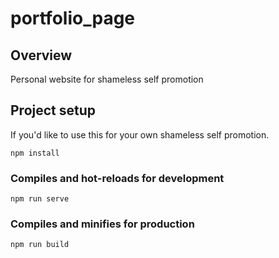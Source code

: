 # portfolio_page

## Overview
Personal website for shameless self promotion


## Project setup
If you'd like to use this for your own shameless self promotion.
```
npm install
```

### Compiles and hot-reloads for development
```
npm run serve
```

### Compiles and minifies for production
```
npm run build
```
